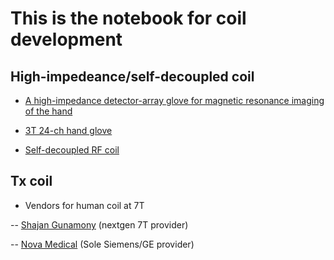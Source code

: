 # This is the notebook for coil development 

## High-impedeance/self-decoupled coil

- [A high-impedance detector-array glove for magnetic resonance imaging of the hand](https://pmc.ncbi.nlm.nih.gov/articles/PMC6405230/)

- [3T 24-ch hand glove](https://pubmed.ncbi.nlm.nih.gov/34971464/)

- [Self-decoupled RF coil](https://www.nature.com/articles/s41467-018-05585-8)

## Tx coil

- Vendors for human coil at 7T
  
-- [Shajan Gunamony](https://mr-coiltech.co.uk/) (nextgen 7T provider)

-- [Nova Medical](https://www.novamedical.com/) (Sole Siemens/GE provider) 


